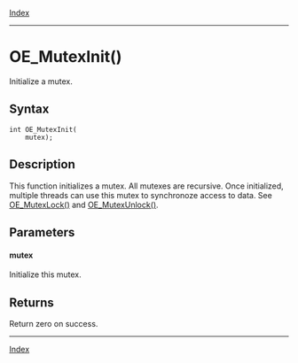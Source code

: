 [Index](index.md)

---
# OE_MutexInit()

Initialize a mutex.

## Syntax

    int OE_MutexInit(
        mutex);
## Description 

This function initializes a mutex. All mutexes are recursive. Once initialized, multiple threads can use this mutex to synchronoze access to data. See [OE_MutexLock()](thread_8h_a7d64c3e4796b8e037565f3828eebd678_1a7d64c3e4796b8e037565f3828eebd678.md) and [OE_MutexUnlock()](thread_8h_ace88edf6a4a8163d4cb6324dfc20aa7e_1ace88edf6a4a8163d4cb6324dfc20aa7e.md).



## Parameters

#### mutex

Initialize this mutex.

## Returns

Return zero on success.

---
[Index](index.md)

